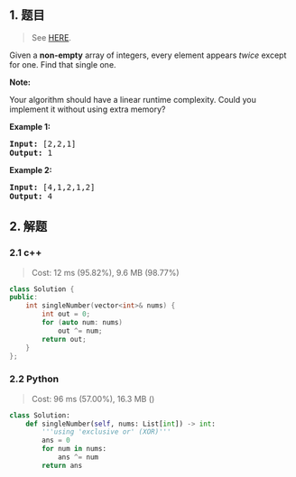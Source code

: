 ## 1. 题目

> See [HERE](https://leetcode.com/problems/single-number/).

<div><p>Given a <strong>non-empty</strong>&nbsp;array of integers, every element appears <em>twice</em> except for one. Find that single one.</p>

<p><strong>Note:</strong></p>

<p>Your algorithm should have a linear runtime complexity. Could you implement it without using extra memory?</p>

<p><strong>Example 1:</strong></p>

<pre><strong>Input:</strong> [2,2,1]
<strong>Output:</strong> 1
</pre>

<p><strong>Example 2:</strong></p>

<pre><strong>Input:</strong> [4,1,2,1,2]
<strong>Output:</strong> 4
</pre>
</div>

## 2. 解题

### 2.1 c++

> Cost: 12 ms (95.82%), 9.6 MB (98.77%)

```cpp
class Solution {
public:
    int singleNumber(vector<int>& nums) {
        int out = 0;
        for (auto num: nums)
            out ^= num;
        return out;
    }
};
```

### 2.2 Python

> Cost: 96 ms (57.00%), 16.3 MB ()

```python
class Solution:
    def singleNumber(self, nums: List[int]) -> int:
        '''using 'exclusive or' (XOR)'''
        ans = 0
        for num in nums:
            ans ^= num
        return ans
```

